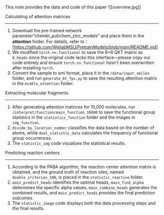 This note provides the data and code of  this paper
![[overview.jpg]]

Calculating  of attention matrices

---

1. Download the pre-trained network parameter“chembl_pubchem_zinc_models” and place them in the **attention** folder. For details, refer to：[https://github.com/WeilabMSU/PretrainModels/blob/main/README.md]
2. We modified `torch.nn.functional` to save the 8×8 QKT matrix as `8_heads` since the original code lacks this interface—please copy our code entirely and ensure `torch.nn.functional` hasn't been overwritten after installing `torch`.
3. Convert the sample to smi format, place it in the `/data/input_smiles` folder, and run `generate_bt_fps.py` to save the resulting attention matrix in the `middle_attention` folder.


Extracting molecular fragments

---

1. After generating attention matrices for 10,000 molecules, run `/interpret/function/main_function_10000` to save the functional group statistics in the `statistics_function` folder and the images in `img_function`.
2. `divide_by_location_number` classifies the data based on the number of atoms, while `deal_statistic_data` calculates the frequency of functional group occurrences.
3. The `statistic_img` code visualizes the statistical results.


Predicting  reaction centers

---
1. According to the PABA algorithm, the reaction center attention matrix is obtained, and the ground truth of reaction sites, named `double_criterion_100`, is placed in the `statistic_reactive` folder.
2. `main_predict_heads` identifies the optimal heads, `main_find_alpha` determines the specific alpha values, `main_combine_heads` generates the combined results, and `main_predict_heads` provides the final prediction outcomes.
3. The `statistic_image` code displays both the data processing steps and the final results.






